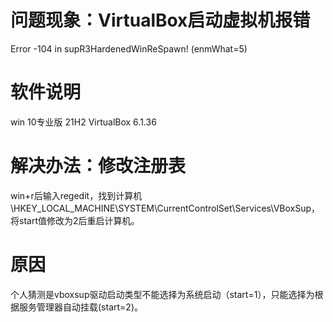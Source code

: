 # 问题现象：VirtualBox启动虚拟机报错
Error -104 in supR3HardenedWinReSpawn! (enmWhat=5)

# 软件说明
win 10专业版 21H2
VirtualBox  6.1.36

# 解决办法：修改注册表
win+r后输入regedit，找到计算机\HKEY_LOCAL_MACHINE\SYSTEM\CurrentControlSet\Services\VBoxSup，将start值修改为2后重启计算机。

# 原因
个人猜测是vboxsup驱动启动类型不能选择为系统启动（start=1），只能选择为根据服务管理器自动挂载(start=2)。
